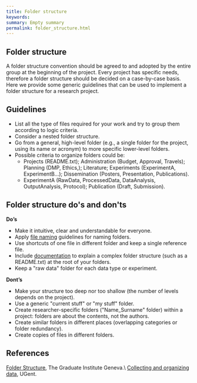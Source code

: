 ```yaml
---
title: Folder structure
keywords:
summary: Empty summary
permalink: folder_structure.html
---
```

## Folder structure
A folder structure convention should be agreed to and adopted by the entire group at the beginning of the project. Every project has specific needs, therefore a folder structure should be decided on a case-by-case basis. Here we provide some generic guidelines that can be used to implement a folder structure for a research project.

## Guidelines
* List all the type of files required for your work and try to group them according to logic criteria.
* Consider a nested folder structure.
* Go from a general, high-level folder (e.g., a single folder for the project, using its name or acronym) to more specific lower-level folders.
* Possible criteria to organize folders could be:
  * Projects (README.txt); Administration (Budget, Approval, Travels); Planning (DMP, Ethics,); Literature; Experiments (ExperimentA, ExperimentB...); Dissemination (Posters, Presentation, Publications).
  * ExperimentA (RawData, ProcessedData, DataAnalysis, OutputAnalysis, Protocol); Publication (Draft, Submission).

## Folder structure do's and don'ts
**Do’s**
* Make it intuitive, clear and understandable for everyone.
* Apply [file naming](file_naming) guidelines for naming folders.
* Use shortcuts of one file in different folder and keep a single reference file.
* Include [documentation](data_documentation) to explain a complex folder structure (such as a README.txt) at the root of your folders.
* Keep a "raw data" folder for each data type or experiment.

**Dont’s**
* Make your structure too deep nor too shallow (the number of levels depends on the project).
* Use a generic "current stuff" or "my stuff" folder.
* Create researcher-specific folders ("Name_Surname" folder) within a project: folders are about the contents, not the authors.
* Create similar folders in different places (overlapping categories or folder redundancy).
* Create copies of files in different folders.

## References
[Folder Structure](https://libguides.graduateinstitute.ch/rdm/folders), The Graduate Institute Geneva.\\
[Collecting and organizing data](https://www.ugent.be/en/research/datamanagement/during-research/collection.htm#Folder/dataorganization), UGent.

